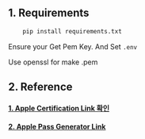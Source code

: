 ## 1. Requirements

```python
    pip install requirements.txt
```

Ensure your Get Pem Key. And Set `.env`

Use openssl for make .pem

## 2. Reference

#### [1. Apple Certification Link 확인][Certification_Link]

#### [2. Apple Pass Generator Link ][ApplePassGenerator]

[Certification_Link]: https://artieee.tistory.com/120
[ApplePassGenerator]: https://github.com/twopointone/applepassgenerator
